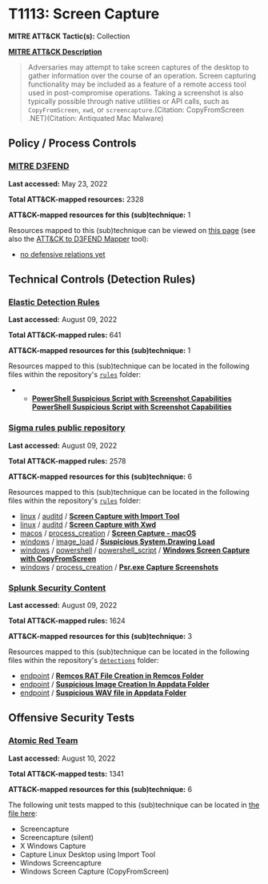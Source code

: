 # T1113: Screen Capture
**MITRE ATT&CK Tactic(s):** Collection

**[MITRE ATT&CK Description](https://attack.mitre.org/techniques/T1113)**
<blockquote>Adversaries may attempt to take screen captures of the desktop to gather information over the course of an operation. Screen capturing functionality may be included as a feature of a remote access tool used in post-compromise operations. Taking a screenshot is also typically possible through native utilities or API calls, such as <code>CopyFromScreen</code>, <code>xwd</code>, or <code>screencapture</code>.(Citation: CopyFromScreen .NET)(Citation: Antiquated Mac Malware)
</blockquote>

## Policy / Process Controls
### [MITRE D3FEND](https://d3fend.mitre.org/)
**Last accessed:** May 23, 2022

**Total ATT&CK-mapped resources:** 2328

**ATT&CK-mapped resources for this (sub)technique:** 1

Resources mapped to this (sub)technique can be viewed on [this page](https://d3fend.mitre.org/) (see also the [ATT&CK to D3FEND Mapper](https://d3fend.mitre.org/tools/attack-mapper) tool):

* [no defensive relations yet](https://d3fend.mitre.org/technique/d3f:nodefensiverelationsyet)

## Technical Controls (Detection Rules)
### [Elastic Detection Rules](https://github.com/elastic/detection-rules)
**Last accessed:** August 09, 2022

**Total ATT&CK-mapped rules:** 641

**ATT&CK-mapped resources for this (sub)technique:** 1

Resources mapped to this (sub)technique can be located in the following files within the repository's <code>[rules](https://github.com/elastic/detection-rules/tree/main/rules)</code> folder:

* * **[PowerShell Suspicious Script with Screenshot Capabilities](https://github.com/elastic/detection-rules/blob/main/rules/windows/collection_posh_screen_grabber.toml)**
**[PowerShell Suspicious Script with Screenshot Capabilities](https://github.com/elastic/detection-rules/blob/main/rules/windows/collection_posh_screen_grabber.toml)**

### [Sigma rules public repository](https://github.com/SigmaHQ/sigma)
**Last accessed:** August 09, 2022

**Total ATT&CK-mapped rules:** 2578

**ATT&CK-mapped resources for this (sub)technique:** 6

Resources mapped to this (sub)technique can be located in the following files within the repository's <code>[rules](https://github.com/SigmaHQ/sigma/tree/master/rules)</code> folder:

* [linux](https://github.com/SigmaHQ/sigma/tree/master/rules/linux/) / [auditd](https://github.com/SigmaHQ/sigma/tree/master/rules/linux/auditd/) / **[Screen Capture with Import Tool](https://github.com/SigmaHQ/sigma/blob/master/rules/linux/auditd/lnx_auditd_screencapture_import.yml)**
* [linux](https://github.com/SigmaHQ/sigma/tree/master/rules/linux/) / [auditd](https://github.com/SigmaHQ/sigma/tree/master/rules/linux/auditd/) / **[Screen Capture with Xwd](https://github.com/SigmaHQ/sigma/blob/master/rules/linux/auditd/lnx_auditd_screencaputre_xwd.yml)**
* [macos](https://github.com/SigmaHQ/sigma/tree/master/rules/macos/) / [process_creation](https://github.com/SigmaHQ/sigma/tree/master/rules/macos/process_creation/) / **[Screen Capture - macOS](https://github.com/SigmaHQ/sigma/blob/master/rules/macos/process_creation/proc_creation_macos_screencapture.yml)**
* [windows](https://github.com/SigmaHQ/sigma/tree/master/rules/windows/) / [image_load](https://github.com/SigmaHQ/sigma/tree/master/rules/windows/image_load/) / **[Suspicious System.Drawing Load](https://github.com/SigmaHQ/sigma/blob/master/rules/windows/image_load/image_load_susp_system_drawing_load.yml)**
* [windows](https://github.com/SigmaHQ/sigma/tree/master/rules/windows/) / [powershell](https://github.com/SigmaHQ/sigma/tree/master/rules/windows/powershell/) / [powershell_script](https://github.com/SigmaHQ/sigma/tree/master/rules/windows/powershell/powershell_script/) / **[Windows Screen Capture with CopyFromScreen](https://github.com/SigmaHQ/sigma/blob/master/rules/windows/powershell/powershell_script/posh_ps_capture_screenshots.yml)**
* [windows](https://github.com/SigmaHQ/sigma/tree/master/rules/windows/) / [process_creation](https://github.com/SigmaHQ/sigma/tree/master/rules/windows/process_creation/) / **[Psr.exe Capture Screenshots](https://github.com/SigmaHQ/sigma/blob/master/rules/windows/process_creation/proc_creation_win_susp_psr_capture_screenshots.yml)**

### [Splunk Security Content](https://github.com/splunk/security_content)
**Last accessed:** August 09, 2022

**Total ATT&CK-mapped rules:** 1624

**ATT&CK-mapped resources for this (sub)technique:** 3

Resources mapped to this (sub)technique can be located in the following files within the repository's <code>[detections](https://github.com/splunk/security_content/tree/develop/detections)</code> folder:

* [endpoint](https://github.com/splunk/security_content/tree/develop/detections/endpoint/) / **[Remcos RAT File Creation in Remcos Folder](https://github.com/splunk/security_content/blob/develop/detections/endpoint/remcos_rat_file_creation_in_remcos_folder.yml)**
* [endpoint](https://github.com/splunk/security_content/tree/develop/detections/endpoint/) / **[Suspicious Image Creation In Appdata Folder](https://github.com/splunk/security_content/blob/develop/detections/endpoint/suspicious_image_creation_in_appdata_folder.yml)**
* [endpoint](https://github.com/splunk/security_content/tree/develop/detections/endpoint/) / **[Suspicious WAV file in Appdata Folder](https://github.com/splunk/security_content/blob/develop/detections/endpoint/suspicious_wav_file_in_appdata_folder.yml)**


## Offensive Security Tests
### [Atomic Red Team](https://github.com/redcanaryco/atomic-red-team)
**Last accessed:** August 10, 2022

**Total ATT&CK-mapped tests:** 1341

**ATT&CK-mapped resources for this (sub)technique:** 6

The following unit tests mapped to this (sub)technique can be located in [the file here](https://github.com/redcanaryco/atomic-red-team/tree/master/atomics/T1113/T1113.yaml):

* Screencapture
* Screencapture (silent)
* X Windows Capture
* Capture Linux Desktop using Import Tool
* Windows Screencapture
* Windows Screen Capture (CopyFromScreen)

